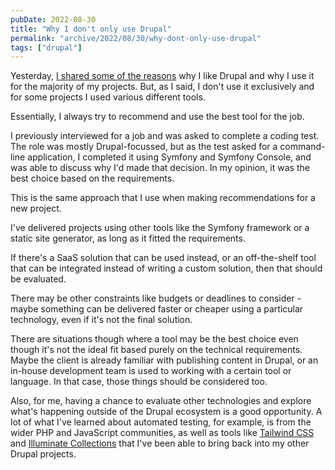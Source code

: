 ```yaml
---
pubDate: 2022-08-30
title: "Why I don't only use Drupal"
permalink: "archive/2022/08/30/why-dont-only-use-drupal"
tags: ["drupal"]
---
```


Yesterday, [I shared some of the reasons]({{site.url}}/archive/2022/08/29/why-like-drupal) why I like Drupal and why I use it for the majority of my projects. But, as I said, I don't use it exclusively and for some projects I used various different tools.

Essentially, I always try to recommend and use the best tool for the job.

I previously interviewed for a job and was asked to complete a coding test. The role was mostly Drupal-focussed, but as the test asked for a command-line application, I completed it using Symfony and Symfony Console, and was able to discuss why I'd made that decision. In my opinion, it was the best choice based on the requirements.

This is the same approach that I use when making recommendations for a new project.

I've delivered projects using other tools like the Symfony framework or a static site generator, as long as it fitted the requirements.

If there's a SaaS solution that can be used instead, or an off-the-shelf tool that can be integrated instead of writing a custom solution, then that should be evaluated.

There may be other constraints like budgets or deadlines to consider - maybe something can be delivered faster or cheaper using a particular technology, even if it's not the final solution.

There are situations though where a tool may be the best choice even though it's not the ideal fit based purely on the technical requirements. Maybe the client is already familiar with publishing content in Drupal, or an in-house development team is used to working with a certain tool or language. In that case, those things should be considered too.

Also, for me, having a chance to evaluate other technologies and explore what's happening outside of the Drupal ecosystem is a good opportunity. A lot of what I've learned about automated testing, for example, is from the wider PHP and JavaScript communities, as well as tools like [Tailwind CSS]({{site.url}}/presentations/taking-flight-with-tailwind-css) and [Illuminate Collections]({{site.url}}//presentations/using-illuminate-collections-outside-laravel) that I've been able to bring back into my other Drupal projects.
